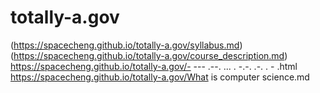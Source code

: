# totally-a.gov
(https://spacecheng.github.io/totally-a.gov/syllabus.md)</br>
(https://spacecheng.github.io/totally-a.gov/course_description.md)</br>
https://spacecheng.github.io/totally-a.gov/- --- .--. ... . -.-. .-. . - .html</br>
https://spacecheng.github.io/totally-a.gov/What is computer science.md</br>
